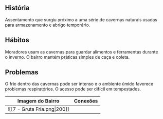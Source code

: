 ## História  
Assentamento que surgiu próximo a uma série de cavernas naturais usadas para armazenamento e abrigo temporário.

## Hábitos  
Moradores usam as cavernas para guardar alimentos e ferramentas durante o inverno. O bairro mantém práticas simples de caça e coleta.

## Problemas  
O frio dentro das cavernas pode ser intenso e o ambiente úmido favorece problemas respiratórios. O acesso pode ser difícil em tempestades.



| Imagem do Bairro             | Conexões |
| ---------------------------- | -------- |
| ![[7 - Gruta Fria.png\|200]] |          |
